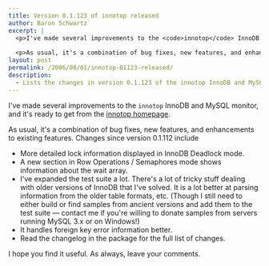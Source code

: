 ```yaml
---
title: Version 0.1.123 of innotop released
author: Baron Schwartz
excerpt: |
  <p>I've made several improvements to the <code>innotop</code> InnoDB and MySQL monitor, and it's ready to get from the <a href="http://www.xaprb.com/innotop/">innotop homepage</a>.</p>
  
  <p>As usual, it's a combination of bug fixes, new features, and enhancements to existing features.</p>
layout: post
permalink: /2006/08/01/innotop-01123-released/
description:
  - Lists the changes in version 0.1.123 of the innotop InnoDB and MySQL monitor.
---
```

I've made several improvements to the `innotop` InnoDB and MySQL monitor, and it's ready to get from the [innotop homepage][1].

As usual, it's a combination of bug fixes, new features, and enhancements to existing features. Changes since version 0.1.112 include

*   More detailed lock information displayed in InnoDB Deadlock mode.
*   A new section in Row Operations / Semaphores mode shows information about the wait array.
*   I've expanded the test suite a lot. There's a lot of tricky stuff dealing with older versions of InnoDB that I've solved. It is a lot better at parsing information from the older table formats, etc. (Though I still need to either build or find samples from ancient versions and add them to the test suite &#8212; contact me if you're willing to donate samples from servers running MySQL 3.x or on Windows!)
*   It handles foreign key error information better.
*   Read the changelog in the package for the full list of changes.

I hope you find it useful. As always, leave your comments.

 [1]: http://www.xaprb.com/innotop/
